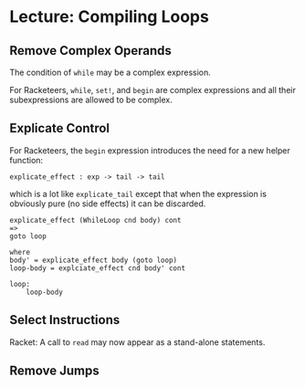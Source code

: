 # Lecture: Compiling Loops

## Remove Complex Operands

The condition of `while` may be a complex expression.

For Racketeers, `while`, `set!`, and `begin` are complex expressions
and all their subexpressions are allowed to be complex.

## Explicate Control

For Racketeers, the `begin` expression introduces the need for a
new helper function:

    explicate_effect : exp -> tail -> tail

which is a lot like `explicate_tail` except that when the expression
is obviously pure (no side effects) it can be discarded.

    explicate_effect (WhileLoop cnd body) cont
	=>
	goto loop
	
	where
	body' = explicate_effect body (goto loop)
	loop-body = explciate_effect cnd body' cont
	
	loop:
	    loop-body

## Select Instructions

Racket: A call to `read` may now appear as a stand-alone statements.


## Remove Jumps
